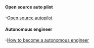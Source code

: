 
#### Open source auto pilot
-[Open source autopilot](https://github.com/commaai/openpilot)

#### Autonomous engineer
-[How to become a autonomous engineer](https://becomeautonomous.com/)
